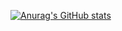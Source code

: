 [![Anurag's GitHub stats](https://git-stat-topaz.vercel.app/api?username=dewa99)](https://github.com/anuraghazra/github-readme-stats)
